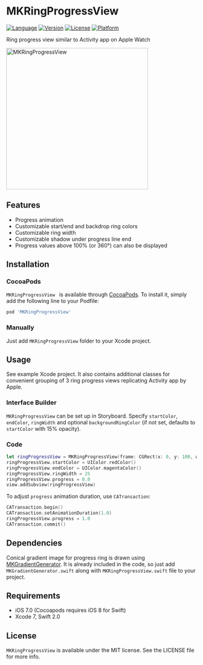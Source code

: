 # MKRingProgressView

[![Language](http://img.shields.io/badge/language-swift-brightgreen.svg?style=flat)](https://developer.apple.com/swift)
[![Version](https://img.shields.io/cocoapods/v/MKRingProgressView.svg?style=flat)](http://cocoapods.org/pods/MKRingProgressView)
[![License](https://img.shields.io/cocoapods/l/MKRingProgressView.svg?style=flat)](http://cocoapods.org/pods/MKRingProgressView)
[![Platform](https://img.shields.io/cocoapods/p/MKRingProgressView.svg?style=flat)](http://cocoapods.org/pods/MKRingProgressView)

Ring progress view similar to Activity app on Apple Watch

<img src="MKRingProgressView.png" alt="MKRingProgressView" width=375>

## Features
- Progress animation
- Customizable start/end and backdrop ring colors
- Customizable ring width
- Customizable shadow under progress line end
- Progress values above 100% (or 360°) can also be displayed

## Installation
### CocoaPods

`MKRingProgressView ` is available through [CocoaPods](http://cocoapods.org). To install
it, simply add the following line to your Podfile:

```ruby
pod 'MKRingProgressView'
```

### Manually
Just add `MKRingProgressView` folder to your Xcode project.

## Usage
See example Xcode project. It also contains additional classes for convenient grouping of 3 ring progress views replicating Activity app by Apple.

### Interface Builder
`MKRingProgressView` can be set up in Storyboard. Specify `startColor`, `endColor`, `ringWidth` and optional `backgroundRingColor` (if not set, defaults to `startColor` with 15% opacity).

### Code
```swift
let ringProgressView = MKRingProgressView(frame: CGRect(x: 0, y: 100, width: 100, height: 100))
ringProgressView.startColor = UIColor.redColor()
ringProgressView.endColor = UIColor.magentaColor()
ringProgressView.ringWidth = 25
ringProgressView.progress = 0.0
view.addSubview(ringProgressView)
```

To adjust `progress` animation duration, use `CATransaction`:

```swift
CATransaction.begin()
CATransaction.setAnimationDuration(1.0)
ringProgressView.progress = 1.0
CATransaction.commit()
```

## Dependencies
Conical gradient image for progress ring is drawn using [MKGradientGenerator](https://github.com/maxkonovalov/MKGradientView). It is already included in the code, so just add `MKGradientGenerator.swift` along with `MKRingProgressView.swift` file to your project.

## Requirements
- iOS 7.0 (Cocoapods requires iOS 8 for Swift)
- Xcode 7, Swift 2.0 

## License
`MKRingProgressView` is available under the MIT license. See the LICENSE file for more info.
